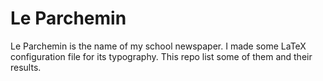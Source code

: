 # Le Parchemin
Le Parchemin is the name of my school newspaper. I made some LaTeX configuration file for its typography. This repo list some of them and their results.
